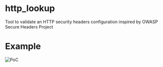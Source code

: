 # http_lookup
Tool to validate an HTTP security headers configuration inspired by OWASP Secure Headers Project
# Example
![PoC](https://github.com/abletsoff/web_test/blob/main/PoC.png?raw=true)
